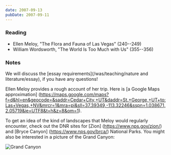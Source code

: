 ```yaml
---
date: 2007-09-13
pubDate: 2007-09-11
---
```


### Reading

* Ellen Meloy, "The Flora and Fauna of Las Vegas" (240--249)
* William Wordsworth, "The World Is Too Much with Us" (355--356)

### Notes

We will discuss the [essay requirements](/was/teaching/nature and literature/essay), if you have any questions!

Ellen Meloy provides a rough account of her trip. Here is [a Google Maps approximation] (https://maps.google.com/maps?f=d&hl=en&geocode=&saddr=Cedar+City,+UT&daddr=St.+George,+UT+to:Las+Vegas,+NV&mrcr=1&mra=pi&sll=37.39349,-113.32246&sspn=1.038671,2.05719&ie=UTF8&t=h&z=8&om=1).

To get an idea of the kind of landscapes that Meloy would regularly encounter, check out the DNR sites for [Zion] (https://www.nps.gov/zion/) and [Bryce Canyon] (https://www.nps.gov/brca/) National Parks. You might also be interested in a picture of the Grand Canyon:

![Grand Canyon](/images/etc/grand_canyon.jpg "A view from somewhere on the south rim of the Grand Canyon.")
